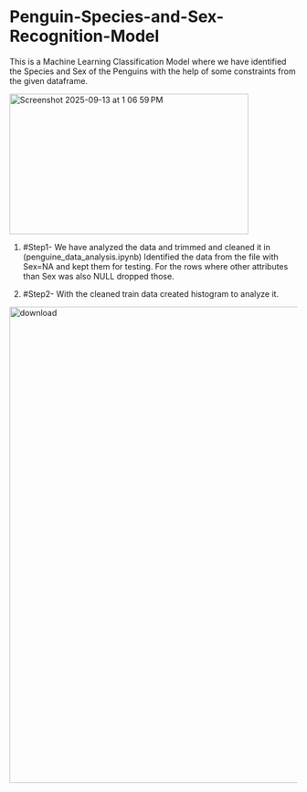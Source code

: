 # Penguin-Species-and-Sex-Recognition-Model
This is a Machine Learning Classification Model where we have identified the Species and Sex of the Penguins with the help of some constraints from the given dataframe.

<img width="418" height="246" alt="Screenshot 2025-09-13 at 1 06 59 PM" src="https://github.com/user-attachments/assets/4bfbb5ee-1935-45df-bed6-1690ed53eacb" />

1. #Step1- We have analyzed the data and trimmed and cleaned it in (penguine_data_analysis.ipynb)
    Identified the data from the file with Sex=NA and kept them for testing. For the rows where other attributes than Sex was also NULL dropped those.

2.  #Step2- With the cleaned train data created histogram to analyze it.
   <img width="835" height="834" alt="download" src="https://github.com/user-attachments/assets/6c035b2c-4dfc-442c-ab45-d71f78f2d5eb" />
